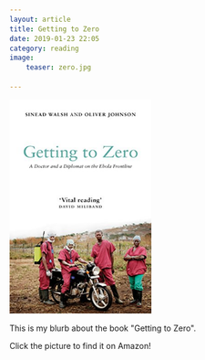 ```yaml
---
layout: article
title: Getting to Zero
date: 2019-01-23 22:05
category: reading
image:
    teaser: zero.jpg

---
```


<a href="https://www.amazon.com/Getting-Zero-Doctor-Diplomat-Frontline/dp/1786992485">
<img src="/images/zero.jpg" alt="Getting to Zero" class="center" style="width:249px;height:375px;">
</a>
<p>
This is my blurb about the book "Getting to Zero". 
</p>

<p>
Click the picture to find it on Amazon!
</p>